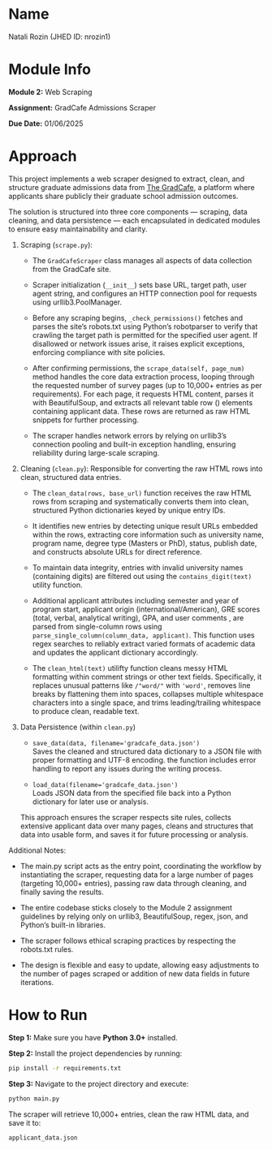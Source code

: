 # Name
Natali Rozin (JHED ID: nrozin1)

# Module Info
**Module 2:** Web Scraping

**Assignment:** GradCafe Admissions Scraper  

**Due Date:** 01/06/2025

# Approach
This project implements a web scraper designed to extract, clean, and structure graduate admissions data from [The GradCafe](https://www.thegradcafe.com), a platform where applicants share publicly their graduate school admission outcomes.

The solution is structured into three core components — scraping, data cleaning, and data persistence — each encapsulated in dedicated modules to ensure easy maintainability and clarity.

1. Scraping (`scrape.py`):
   - The `GradCafeScraper` class manages all aspects of data collection from the GradCafe site.

   - Scraper initialization (`__init__`) sets base URL, target path, user agent string, and configures an HTTP connection pool for requests using urllib3.PoolManager.

   - Before any scraping begins, `_check_permissions()` fetches and parses the site’s robots.txt using Python’s robotparser to verify that crawling the target path is permitted for the specified user agent. If disallowed or network issues arise, it raises explicit exceptions, enforcing compliance with site policies.

   - After confirming permissions, the `scrape_data(self, page_num)` method handles the core data extraction process, looping through the requested number of survey pages (up to 10,000+ entries as per requirements). For each page, it requests HTML content, parses it with BeautifulSoup, and extracts all relevant table row (<tr>) elements containing applicant data. These rows are returned as raw HTML snippets for further processing.

   - The scraper handles network errors by relying on urllib3’s connection pooling and built-in exception handling, ensuring reliability during large-scale scraping.

2. Cleaning (`clean.py`):
   Responsible for converting the raw HTML rows into clean, structured data entries.

   - The `clean_data(rows, base_url)` function receives the raw HTML rows from scraping and systematically converts them into clean, structured Python dictionaries keyed by unique entry IDs.

   - It identifies new entries by detecting unique result URLs embedded within the rows, extracting core information such as university name, program name, degree type (Masters or PhD), status, publish date, and constructs absolute URLs for direct reference.

   - To maintain data integrity, entries with invalid university names (containing digits) are filtered out using the `contains_digit(text)` utility function.

   - Additional applicant attributes including semester and year of program start, applicant origin (international/American), GRE scores (total, verbal, analytical writing), GPA, and user comments , are parsed from single-column rows using `parse_single_column(column_data, applicant)`. This function uses regex searches to reliably extract varied formats of academic data and updates the applicant dictionary accordingly.

   - The `clean_html(text)` utilifty function cleans messy HTML formatting within comment strings or other text fields. Specifically, it replaces unusual patterns like `/"word/"` with `'word'`, removes line breaks by flattening them into spaces, collapses multiple whitespace characters into a single space, and trims leading/trailing whitespace to produce clean, readable text.

3. Data Persistence (within `clean.py`)
   - `save_data(data, filename='gradcafe_data.json')`  
     Saves the cleaned and structured data dictionary to a JSON file with proper formatting and UTF-8 encoding. the function includes error handling to report any issues during the writing process.

   - `load_data(filename='gradcafe_data.json')`  
     Loads JSON data from the specified file back into a Python dictionary for later use or analysis.

   This approach ensures the scraper respects site rules, collects extensive applicant data over many pages, cleans and structures that data into usable form, and saves it for future processing or analysis.

Additional Notes:
- The main.py script acts as the entry point, coordinating the workflow by instantiating the scraper, requesting data for a large number of pages (targeting 10,000+ entries), passing raw data through cleaning, and finally saving the results.

- The entire codebase sticks closely to the Module 2 assignment guidelines by relying only on urllib3, BeautifulSoup, regex, json, and Python’s built-in libraries.

- The scraper follows ethical scraping practices by respecting the robots.txt rules.

- The design is flexible and easy to update, allowing easy adjustments to the number of pages scraped or addition of new data fields in future iterations.

# How to Run
**Step 1:** Make sure you have **Python 3.0+** installed.

**Step 2:** Install the project dependencies by running:
```bash
pip install -r requirements.txt
```

**Step 3:** Navigate to the project directory and execute:
```bash
python main.py
```

The scraper will retrieve 10,000+ entries, clean the raw HTML data, and save it to:
```bash
applicant_data.json
```